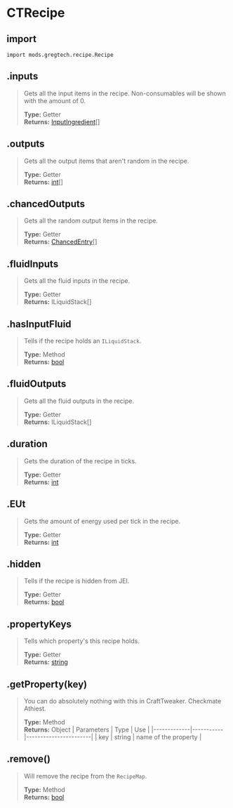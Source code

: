 # CTRecipe

## import
`import mods.gregtech.recipe.Recipe`

## .inputs
> Gets all the input items in the recipe. Non-consumables will be shown with the amount of 0.
>
> **Type:** Getter  
> **Returns:** [InputIngredient](/CraftTweaker/Mods/GTCE/type/InputIngredient.md)[]

## .outputs
> Gets all the output items that aren't random in the recipe.
>
> **Type:** Getter  
> **Returns:** [int](/CraftTweaker/Vanilla/Items/IItemStack.md)[]

## .chancedOutputs
> Gets all the random output items in the recipe.
>
> **Type:** Getter  
> **Returns:** [ChancedEntry](/CraftTweaker/Mods/GTCE/type/ChancedEntry.md)[]

## .fluidInputs
> Gets all the fluid inputs in the recipe.
>
> **Type:** Getter  
> **Returns:** ILiquidStack[]

## .hasInputFluid
> Tells if the recipe holds an `ILiquidStack`.
>
> **Type:** Method  
> **Returns:** [bool](/CraftTweaker/Vanilla/Base-Types/bool.md)

## .fluidOutputs
> Gets all the fluid outputs in the recipe.
>
> **Type:** Getter  
> **Returns:** ILiquidStack[]

## .duration
> Gets the duration of the recipe in ticks.
>
> **Type:** Getter  
> **Returns:** [int](/CraftTweaker/Vanilla/Base-Types/int.md)

## .EUt
> Gets the amount of energy used per tick in the recipe.
>
> **Type:** Getter  
> **Returns:** [int](/CraftTweaker/Vanilla/Base-Types/int.md)

## .hidden
> Tells if the recipe is hidden from JEI.
>
> **Type:** Getter  
> **Returns:** [bool](/CraftTweaker/Vanilla/Base-Types/bool.md)

## .propertyKeys
> Tells which property's this recipe holds.
>
> **Type:** Getter  
> **Returns:** [string](/CraftTweaker/Vanilla/Base-Types/string.md)

## .getProperty(key)
> You can do absolutely nothing with this in CraftTweaker. Checkmate Athiest.
>
> **Type:** Method  
> **Returns:** Object
> | Parameters  | Type      | Use                   |
> |-------------|-----------|-----------------------|
> | key         | string    | name of the property  |


## .remove()
> Will remove the recipe from the `RecipeMap`.
>
> **Type:** Method  
> **Returns:** [bool](/CraftTweaker/Vanilla/Base-Types/bool.md)